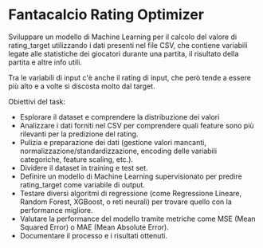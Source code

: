 # Fantacalcio Rating Optimizer

Sviluppare un modello di Machine Learning per il calcolo del valore di rating_target utilizzando i dati presenti nel file CSV, che contiene variabili legate alle statistiche dei giocatori durante una partita, il risultato della partita e altre info utili.

Tra le variabili di input c'è anche il rating di input, che però tende a essere più alto e a volte si discosta molto dal target.


Obiettivi del task:
- Esplorare il dataset e comprendere la distribuzione dei valori
- Analizzare i dati forniti nel CSV per comprendere quali feature sono più rilevanti per la predizione del rating.
- Pulizia e preparazione dei dati (gestione valori mancanti, normalizzazione/standardizzazione, encoding delle variabili categoriche, feature scaling, etc.).
- Dividere il dataset in training e test set.
- Definire un modello di Machine Learning supervisionato per predire rating_target come variabile di output.
- Testare diversi algoritmi di regressione (come Regressione Lineare, Random Forest, XGBoost, o reti neurali) per trovare quello con la performance migliore.
- Valutare la performance del modello tramite metriche come MSE (Mean Squared Error) o MAE (Mean Absolute Error).
- Documentare il processo e i risultati ottenuti.